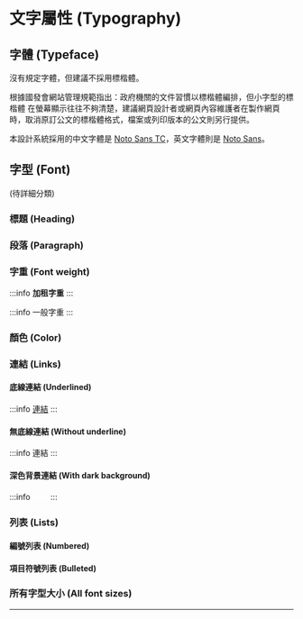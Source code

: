 # 文字屬性 (Typography)


## 字體 (Typeface)

沒有規定字體，但建議不採用標楷體。

根據國發會網站管理規範指出：政府機關的文件習慣以標楷體編排，但小字型的標楷體 在螢幕顯示往往不夠清楚，建議網頁設計者或網頁內容維護者在製作網頁時，取消原訂公文的標楷體格式，檔案或列印版本的公文則另行提供。

本設計系統採用的中文字體是 [Noto Sans TC](https://fonts.google.com/noto/specimen/Noto+Sans+TC?query=Noto+Sans)，英文字體則是 [Noto Sans](https://fonts.google.com/noto/specimen/Noto+Sans?query=Noto+Sans)。



## 字型 (Font)

(待詳細分類) 

### 標題 (Heading)

### 段落 (Paragraph)

### 字重 (Font weight)
:::info
**加租字重**
:::

:::info
一般字重
:::

### 顏色 (Color)

### 連結 (Links)

#### 底線連結 (Underlined)
:::info
<ins>連結</ins>
:::

#### 無底線連結 (Without underline)
:::info
連結
:::

#### 深色背景連結 (With dark background)
:::info
<span style="color:white">連結</span>
:::


### 列表 (Lists)

#### 編號列表 (Numbered)

#### 項目符號列表 (Bulleted)



### 所有字型大小 (All font sizes)


---



